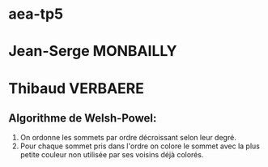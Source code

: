 # aea-tp5

# Jean-Serge MONBAILLY
# Thibaud VERBAERE








Algorithme de Welsh-Powel:
--------------------------
1) On ordonne les sommets par ordre décroissant selon leur degré.
2) Pour chaque sommet pris dans l'ordre on colore le sommet avec la plus petite couleur non utilisée par ses voisins déjà colorés.
